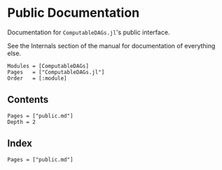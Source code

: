 # Public Documentation

Documentation for `ComputableDAGs.jl`'s public interface.

See the Internals section of the manual for documentation of everything else.

```@autodocs
Modules = [ComputableDAGs]
Pages   = ["ComputableDAGs.jl"]
Order   = [:module]
```

## Contents

```@contents
Pages = ["public.md"]
Depth = 2
```

## Index

```@index
Pages = ["public.md"]
```
